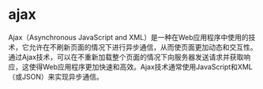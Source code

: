 # ajax



Ajax（Asynchronous JavaScript and XML）是一种在Web应用程序中使用的技术，它允许在不刷新页面的情况下进行异步通信，从而使页面更加动态和交互性。通过Ajax技术，可以在不重新加载整个页面的情况下向服务器发送请求并获取响应，这使得Web应用程序更加快速和高效。Ajax技术通常使用JavaScript和XML（或JSON）来实现异步通信。
